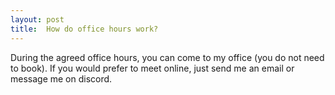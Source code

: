 ```yaml
---
layout: post
title:  How do office hours work?
---
```


During the agreed office hours, you can come to my office (you do not need to
book). If you would prefer to meet online, just send me an email or message me
on discord.
